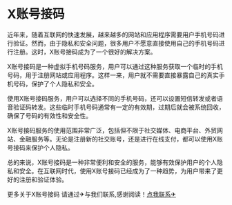 # X账号接码

近年来，随着互联网的快速发展，越来越多的网站和应用程序需要用户手机号码进行验证。然而，由于隐私和安全问题，很多用户不愿意直接使用自己的手机号码进行注册。这时，X账号接码成为了一个很好的解决方案。

X账号接码是一种虚拟手机号码服务，用户可以通过这种服务获取一个临时的手机号码，用于注册网站或应用程序。这样一来，用户就不需要直接暴露自己的真实手机号码，保护了个人隐私和安全。

使用X账号接码服务，用户可以选择不同的手机号码，还可以设置短信转发或者语音验证码转发。这些临时手机号码通常有一定的有效期，过期后就会被系统回收，确保了号码的有效性和安全性。

X账号接码服务的使用范围非常广泛，包括但不限于社交媒体、电商平台、外贸网站、金融服务等。无论是注册新的社交账号，还是进行在线支付，都可以使用X账号接码来保护个人隐私。

总的来说，X账号接码是一种非常便利和安全的服务，能够有效保护用户的个人隐私和安全。在互联网时代，使用X账号接码已经成为了一种趋势，为用户带来了更好的注册和验证体验。

更多关于X账号接码 请通过✈与我们联系,感谢阅读！[点我联系✈](https://en.G208.com)